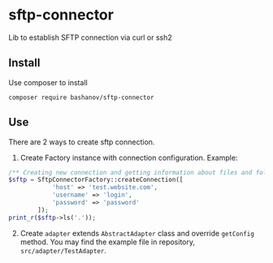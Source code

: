# sftp-connector
Lib to establish SFTP connection via curl or ssh2

## Install
Use composer to install
```
composer require bashanov/sftp-connector
```

## Use
There are 2 ways to create sftp connection.
1. Create Factory instance with connection configuration. Example:
```php
/** Creating new connection and getting information about files and folders in current directory */
$sftp = SftpConnectorFactory::createConnection([
            'host' => 'test.website.com',
            'username' => 'login',
            'password' => 'password'
        ]);
print_r($sftp->ls('.'));  
```
2. Create `adapter` extends `AbstractAdapter` class and override `getConfig` method. You may find the example file in repository, `src/adapter/TestAdapter`.
